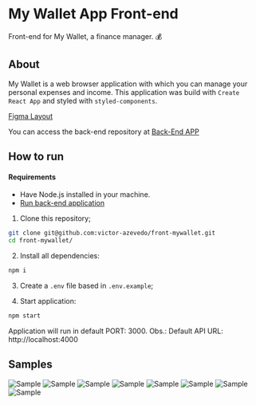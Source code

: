 # My Wallet App Front-end

Front-end for My Wallet, a finance manager. :moneybag:

## About

My Wallet is a web browser application with which you can manage your personal expenses and income. This application was build with `Create React App` and styled with `styled-components`.

<a href="https://www.figma.com/file/p37uJdpZWRLED7YEwDFfUd/MyWallet?type=design&t=MA6lwbQegpQapTH1-0" target="_blank">Figma Layout</a>

You can access the back-end repository at <a href="https://github.com/victor-azevedo/back-mywallet" target="_blank">Back-End APP</a>

## How to run

#### Requirements

- Have Node.js installed in your machine.
- [Run back-end application](https://github.com/victor-azevedo/back-mywallet)

1. Clone this repository;

```bash
git clone git@github.com:victor-azevedo/front-mywallet.git
cd front-mywallet/
```

2. Install all dependencies:

```bash
npm i
```

3. Create a `.env` file based in `.env.example`;

4. Start application:

```bash
npm start
```

Application will run in default PORT: 3000.
Obs.: Default API URL: http://localhost:4000

## Samples

![Sample ](./doc/sign-in-page.png) ![Sample ](./doc/sign-up-page.png)
![Sample ](./doc/home-page.png) ![Sample ](./doc/home-page-sample.png)
![Sample ](./doc/incoming-page.png) ![Sample ](./doc/outgoing-page.png)
![Sample ](./doc/incoming-page-sample.png) ![Sample ](./doc/outgoing-page-sample.png)
